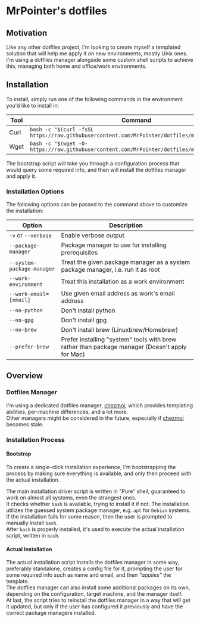 # MrPointer's dotfiles

## Motivation

Like any other dotfiles project, I'm looking to create myself
a templated solution that will help me apply it on new environments, mostly Unix ones.  
I'm using a dotfiles manager alongside some custom shell scripts to achieve this,
managing both home and office/work environments.  

## Installation

To install, simply run one of the following commands
in the environment you'd like to install in:  

| Tool | Command                                                                                        |
| ---- | ---------------------------------------------------------------------------------------------- |
| Curl | `bash -c "$(curl -fsSL https://raw.githubusercontent.com/MrPointer/dotfiles/main/install.sh)"` |
| Wget | `bash -c "$(wget -O- https://raw.githubusercontent.com/MrPointer/dotfiles/main/install.sh)"`   |

The bootstrap script will take you through a configuration process
that would query some required info, and then will install the dotfiles manager and apply it.  

### Installation Options

The following options can be passed to the command above to customize the installation:  

| Option                     | Description                                                                                    |
| -------------------------- | ---------------------------------------------------------------------------------------------- |
| `-v` or `--verbose`        | Enable verbose output                                                                          |
| `--package-manager`        | Package manager to use for installing prerequisites                                            |
| `--system-package-manager` | Treat the given package manager as a system package manager, i.e. run it as root               |
| `--work-environment`       | Treat this installation as a work environment                                                  |
| `--work-email=[email]`     | Use given email address as work's email address                                                |
| `--no-python`              | Don't install python                                                                           |
| `--no-gpg`                 | Don't install gpg                                                                              |
| `--no-brew`                | Don't install brew (Linuxbrew/Homebrew)                                                        |
| `--prefer-brew`            | Prefer installing "system" tools with brew rather than package manager (Doesn't apply for Mac) |

## Overview

### Dotfiles Manager

I'm using a dedicated dotfiles manager, [chezmoi][chezmoi-url], which provides templating abilities,
per-machine differences, and a lot more.  
Other managers might be considered in the future, especially if [chezmoi][chezmoi-url] becomes stale.  

### Installation Process

#### Bootstrap

To create a single-click installation experience, I'm bootstrapping the process
by making sure everything is available, and only then proceed with the actual installation.  

The main installation driver script is written in "Pure" shell,
guaranteed to work on almost all systems, even the strangest ones.  
It checks whether `bash` is available, trying to install it if not. 
The installation utilizes the guessed system package manager, e.g. `apt` for `Debian` systems.  
If the installation fails for some reason, then the user is prompted to manually install `bash`.  
After `bash` is properly installed, it's used to execute the actual installation script, written in `bash`.  

#### Actual Installation

The actual installation script installs the dotfiles manager in some way, preferably standalone,
creates a config file for it, prompting the user for some required info such as name and email,
and then *"applies"* the template.  
The dotfiles manager can also install some additional packages on its own, depending on the configuration,
target machine, and the manager itself.  
At last, the script tries to reinstall the dotfiles manager in a way that will get it updated,
but only if the user has configured it previously and have the correct package managers installed.

[chezmoi-url]: https://www.chezmoi.io/
